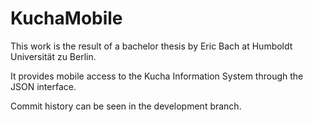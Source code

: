 # KuchaMobile
This work is the result of a bachelor thesis by Eric Bach at Humboldt Universität zu Berlin.

It provides mobile access to the Kucha Information System through the JSON interface.

Commit history can be seen in the development branch.
